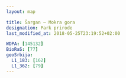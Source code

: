 ```yaml
---
layout: map

title: Šargan – Mokra gora
designation: Park prirode
last_modified_at: 2018-05-25T23:19:52+02:00

WDPA: [145132]
BioRaS: [77]
geoSrbija:
  L1_183: [162]
  L1_362: [79]
---
```

